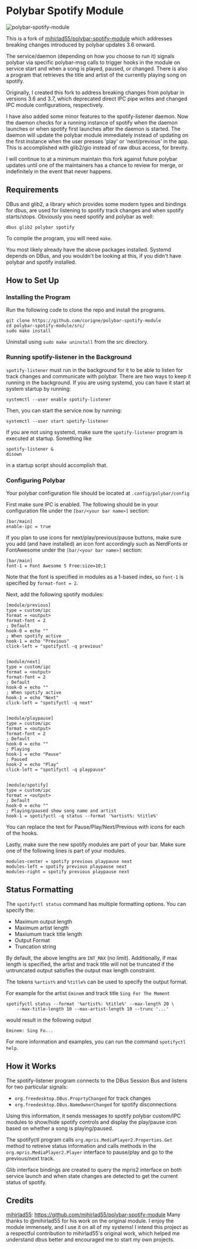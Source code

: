 # Polybar Spotify Module

![polybar-spotify-module](https://github.com/corigne/polybar-spotify-module/raw/main/screenshots/capture2.png)

This is a fork of [mihirlad55/polybar-spotify-module](https://github.com/mihirlad55/polybar-spotify-module/)
which addresses breaking changes introduced by polybar updates 3.6 onward.

The service/daemon (depending on how you choose to run it) signals polybar via
specific polybar-msg calls to trigger hooks in the module on service start and
when a song is played, paused, or changed. There is also a program that 
retrieves the title and artist of the currently playing song on spotify.

Originally, I created this fork to address breaking changes from polybar in 
versions 3.6 and 3.7, which deprecated direct IPC pipe writes and changed IPC 
module configurations, respectively.

I have also added some minor features to the spotify-listener daemon.
Now the daemon checks for a running instance of spotify when the daemon launches 
or when spotify first launches after the daemon is started.
The daemon will update the polybar module immediately instead of updating on the 
first instance when the user presses 'play' or 'next/previous' in the app. 
This is accomplished with glib2/gio instead of raw dbus access, for brevity.

I will continue to at a minimum maintain this fork against future polybar 
updates until one of the maintainers has a chance to review for merge,
or indefinitely in the event that never happens.

## Requirements
DBus and glib2, a library which provides some modern types and bindings for dbus,
are used for listening to spotify track changes and when spotify starts/stops.
Obviously you need spotify and polybar as well:

`dbus glib2 polybar spotify`

To compile the program, you will need `make`.

You most likely already have the above packages installed. Systemd depends on
DBus, and you wouldn't be looking at this, if you didn't have polybar and
spotify installed.

## How to Set Up

### Installing the Program
Run the following code to clone the repo and install the programs.
```
git clone https://github.com/corigne/polybar-spotify-module
cd polybar-spotify-module/src/
sudo make install
```
Uninstall using `sudo make uninstall` from the src directory.

### Running spotify-listener in the Background
`spotify-listener` must run in the background for it to be able to listen for
track changes and communicate with polybar. There are two ways to keep it
running in the background. If you are using systemd, you can have it start at
system startup by running:

```
systemctl --user enable spotify-listener
```

Then, you can start the service now by running:

```
systemctl --user start spotify-listener
```

If you are not using systemd, make sure the `spotify-listener` program is
executed at startup. Something like
```
spotify-listener &
disown
```
in a startup script should accomplish that.


### Configuring Polybar
Your polybar configuration file should be located at `.config/polybar/config`

First make sure IPC is enabled. The following should be in your configuration
file under the `[bar/<your bar name>]` section:
```
[bar/main]
enable-ipc = true
```

If you plan to use icons for next/play/previous/pause buttons, make sure you
add (and have installed) an icon font accordingly such as NerdFonts or
FontAwesome under the `[bar/<your bar name>]` section:
```
[bar/main]
font-1 = Font Awesome 5 Free:size=10;1
```
Note that the font is specified in modules as a 1-based index, so `font-1` is
specified by `format-font = 2`.

Next, add the following spotify modules:
```
[module/previous]
type = custom/ipc
format = <output>
format-font = 2
; Default
hook-0 = echo ""
; When spotify active
hook-1 = echo "Previous"
click-left = "spotifyctl -q previous"


[module/next]
type = custom/ipc
format = <output>
format-font = 2
; Default
hook-0 = echo ""
; When spotify active
hook-1 = echo "Next"
click-left = "spotifyctl -q next"


[module/playpause]
type = custom/ipc
format = <output>
format-font = 2
; Default
hook-0 = echo ""
; Playing
hook-1 = echo "Pause"
; Paused
hook-2 = echo "Play"
click-left = "spotifyctl -q playpause"


[module/spotify]
type = custom/ipc
format = <output>
; Default
hook-0 = echo ""
; Playing/paused show song name and artist
hook-1 = spotifyctl -q status --format '%artist%: %title%'
```
You can replace the text for Pause/Play/Next/Previous with icons for each of
the hooks.

Lastly, make sure the new spotify modules are part of your bar. Make sure one of
the following lines is part of your modules.
```
modules-center = spotify previous playpause next
modules-left = spotify previous playpause next
modules-right = spotify previous playpause next
```

## Status Formatting
The `spotifyctl status` command has multiple formatting options. You can
specify the:
- Maximum output length
- Maximum artist length
- Maxiumum track title length
- Output Format
- Truncation string

By default, the above lengths are `INT_MAX` (no limit). Additionally, if max
length is specified, the artist and track title will not be truncated if
the untruncated output satisfies the output max length constraint.

The tokens `%artist%` and `%title%` can be used to specify the output format.

For example for the artist `Eminem` and track title `Sing For The Moment`
```
spotifyctl status --format '%artist%: %title%' --max-length 20 \
    --max-title-length 10 --max-artist-length 10 --trunc '...'
```
would result in the following output
```
Eminem: Sing Fo...
```

For more information and examples, you can run the command `spotifyctl help`.


## How it Works
The spotify-listener program connects to the DBus Session Bus and listens for
two particular signals:

- `org.freedesktop.DBus.ProprtyChanged` for track changes
- `org.freedesktop.DBus.NameOwnerChanged` for spotify disconnections

Using this information, it sends messages to spotify polybar custom/IPC modules
to show/hide spotify controls and display the play/pause icon based on whether
a song is playing/paused.

The spotifyctl program calls `org.mpris.MediaPlayer2.Properties.Get` method to
retreive status information and calls methods in the
`org.mpris.MediaPlayer2.Player` interface to pause/play and go to the
previous/next track.

Glib interface bindings are created to query the mpris2 interface on both
service launch and when state changes are detected to get the current status 
of spotify.

## Credits

[mihirlad55](https://github.com/mihirlad55): <https://github.com/mihirlad55/polybar-spotify-module>
Many thanks to @mihirlad55 for his work on the original module.
I enjoy the module immensely, and I use it on all of my systems!
I intend this project as a respectful contribution to mihirlad55's original work,
which helped me understand dbus better and encouraged me to start my own projects.
